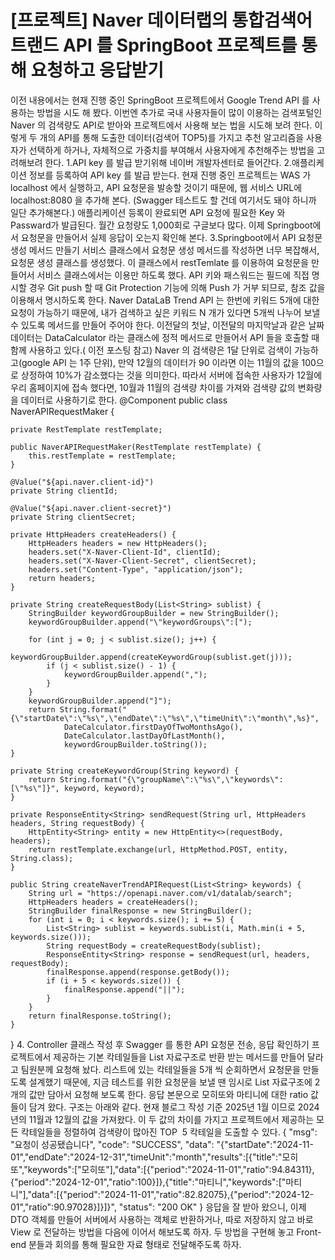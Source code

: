 # [프로젝트] Naver 데이터랩의 통합검색어 트랜드 API 를 SpringBoot 프로젝트를 통해 요청하고 응답받기

이전 내용에서는 현재 진행 중인 SpringBoot 프로젝트에서 Google Trend API 를 사용하는 방법을 시도 해 봤다. 이번엔 추가로 국내 사용자들이 많이 이용하는 검색포털인 Naver 의 검색량도 API로 받아와 프로젝트에서 사용해 보는 법을 시도해 보려 한다. 이렇게 두 개의 API를 통해 도출한 데이터(검색어 TOP5)를 가지고 추천 알고리즘을 사용자가 선택하게 하거나, 자체적으로 가중치를 부여해서 사용자에게 추천해주는 방법을 고려해보려 한다.
1.API key 를 발급 받기위해 네이버 개발자센터로 들어간다.
2.애플리케이션 정보를 등록하여 API key 를 발급 받는다.
현재 진행 중인 프로젝트는 WAS 가 localhost 에서 실행하고, API 요청문을 발송할 것이기 때문에, 웹 서비스 URL에 localhost:8080 을 추가해 본다. (Swagger 테스트도 할 건데 여기서도 돼야 하니까 일단 추가해본다.)
애플리케이션 등록이 완료되면 API 요청에 필요한 Key 와 Passward가 발급된다. 월간 요청량도 1,000회로 구글보다 많다.
이제 Springboot에서 요청문을 만들어서 실제 응답이 오는지 확인해 본다.
3.Springboot에서 API 요청문 생성 메서드 만들기
서비스 클래스에서 요청문 생성 메서드를 작성하면 너무 복잡해서, 요청문 생성 클래스를 생성했다. 이 클래스에서 restTemlate 를 이용하여 요청문을 만들어서 서비스 클래스에서는 이용만 하도록 했다.
API 키와 패스워드는 필드에 직접 명시할 경우 Git push 할 때 Git Protection 기능에 의해 Push 가 거부 되므로, 참조 값을 이용해서 명시하도록 한다.
Naver DataLaB Trend API 는 한번에 키워드 5개에 대한 요청이 가능하기 때문에, 내가 검색하고 싶은 키워드 N 개가 있다면 5개씩 나누어 보낼 수 있도록 메서드를 만들어 주어야 한다.
이전달의 첫날, 이전달의 마지막날과 같은 날짜 데이터는 DataCalculator 라는 클래스에 정적 메서드로 만들어서 API 들을 호출할 때 함께 사용하고 있다.( 이전 포스팅 참고)
Naver 의 검색량은 1달 단위로 검색이 가능하고(google API 는 1주 단위), 만약 12월의 데이터가 90 이라면 이는 11월의 값을 100으로 상정하여 10%가 감소했다는 것을 의미한다. 따라서 서버에 접속한 사용자가 12월에 우리 홈페이지에 접속 했다면, 10월과 11월의 검색량 차이를 가져와 검색량 값의 변화량을 데이터로 사용하기로 한다.
@Component
public class NaverAPIRequestMaker {

    private RestTemplate restTemplate;

    public NaverAPIRequestMaker(RestTemplate restTemplate) {
        this.restTemplate = restTemplate;
    }

    @Value("${api.naver.client-id}")
    private String clientId;

    @Value("${api.naver.client-secret}")
    private String clientSecret;

    private HttpHeaders createHeaders() {
        HttpHeaders headers = new HttpHeaders();
        headers.set("X-Naver-Client-Id", clientId);
        headers.set("X-Naver-Client-Secret", clientSecret);
        headers.set("Content-Type", "application/json");
        return headers;
    }

    private String createRequestBody(List<String> sublist) {
        StringBuilder keywordGroupBuilder = new StringBuilder();
        keywordGroupBuilder.append("\"keywordGroups\":[");

        for (int j = 0; j < sublist.size(); j++) {
            keywordGroupBuilder.append(createKeywordGroup(sublist.get(j)));
            if (j < sublist.size() - 1) {
                keywordGroupBuilder.append(",");
            }
        }
        keywordGroupBuilder.append("]");
        return String.format("{\"startDate\":\"%s\",\"endDate\":\"%s\",\"timeUnit\":\"month\",%s}",
                DateCalculator.firstDayOfTwoMonthsAgo(),
                DateCalculator.lastDayOfLastMonth(),
                keywordGroupBuilder.toString());
    }

    private String createKeywordGroup(String keyword) {
        return String.format("{\"groupName\":\"%s\",\"keywords\":[\"%s\"]}", keyword, keyword);
    }

    private ResponseEntity<String> sendRequest(String url, HttpHeaders headers, String requestBody) {
        HttpEntity<String> entity = new HttpEntity<>(requestBody, headers);
        return restTemplate.exchange(url, HttpMethod.POST, entity, String.class);
    }

    public String createNaverTrendAPIRequest(List<String> keywords) {
        String url = "https://openapi.naver.com/v1/datalab/search";
        HttpHeaders headers = createHeaders();
        StringBuilder finalResponse = new StringBuilder();
        for (int i = 0; i < keywords.size(); i += 5) {
            List<String> sublist = keywords.subList(i, Math.min(i + 5, keywords.size()));
            String requestBody = createRequestBody(sublist);
            ResponseEntity<String> response = sendRequest(url, headers, requestBody);
            finalResponse.append(response.getBody());
            if (i + 5 < keywords.size()) {
                finalResponse.append("||");
            }
        }
        return finalResponse.toString();
    }
}
4. Controller 클래스 작성 후 Swagger 를 통한 API 요청문 전송, 응답 확인하기
프로젝트에서 제공하는 기본 칵테일들을 List 자료구조로 반환 받는 메서드를 만들어 달라고 팀원분께 요청해 놨다. 리스트에 있는 칵테일들을 5개 씩 순회하면서 요청문을 만들도록 설계했기 때문에, 지금 테스트를 위한 요청문을 보낼 땐 임시로 List<Stirng> 자료구조에 2개의 값만 담아서 요청해 보도록 한다.
응답 본문으로 모히또와 마티니에 대한 ratio 값들이 담겨 왔다. 구조는 아래와 같다.
현재 블로그 작성 기준 2025년 1월 이므로 2024년의 11월과 12월의 값을 가져왔다. 이 두 값의 차이를 가지고
프로젝트에서 제공하는 모든 칵테일들을 정렬하여 검색량이 많아진 TOP  5 칵테일을 도출할 수 있다.
{
  "msg": "요청이 성공됐습니다",
  "code": "SUCCESS",
  "data": "{\"startDate\":\"2024-11-01\",\"endDate\":\"2024-12-31\",\"timeUnit\":\"month\",\"results\":[{\"title\":\"모히또\",\"keywords\":[\"모히또\"],\"data\":[{\"period\":\"2024-11-01\",\"ratio\":94.84311},{\"period\":\"2024-12-01\",\"ratio\":100}]},{\"title\":\"마티니\",\"keywords\":[\"마티니\"],\"data\":[{\"period\":\"2024-11-01\",\"ratio\":82.82075},{\"period\":\"2024-12-01\",\"ratio\":90.97028}]}]}",
  "status": "200 OK"
}
응답을 잘 받아 왔으니, 이제 DTO 객체를 만들어 서버에서 사용하는 객체로 반환하거나, 따로 저장하지 않고 바로 View 로 전달하는 방법을 다음에 이어서 해보도록 하자.
두 방법을 구현해 놓고 Front-end 분들과 회의를 통해 필요한 자료 형태로 전달해주도록 하자.